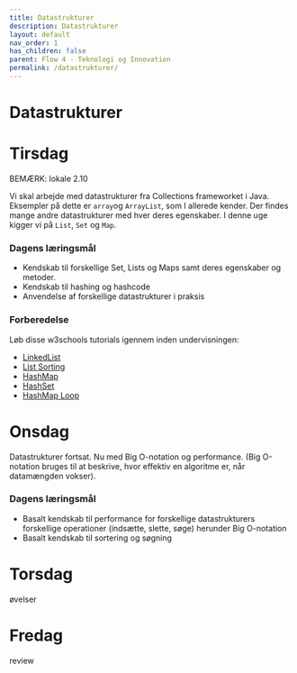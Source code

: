```yaml
---
title: Datastrukturer
description: Datastrukturer
layout: default
nav_order: 1
has_children: false
parent: Flow 4 - Teknologi og Innovation
permalink: /datastrukturer/
---
```


# Datastrukturer

# Tirsdag
BEMÆRK: lokale 2.10

Vi skal arbejde med datastrukturer fra Collections frameworket i Java.  Eksempler på dette er  ```array```og ```ArrayList```, som I allerede kender. Der findes mange andre datastrukturer med hver deres egenskaber. I denne uge kigger vi på ```List```, ```Set``` og ```Map```.

### Dagens læringsmål 
- Kendskab til forskellige Set, Lists og Maps samt deres egenskaber og metoder.
- Kendskab til hashing og hashcode
- Anvendelse af forskellige datastrukturer i praksis

 ### Forberedelse
Løb disse w3schools tutorials igennem inden undervisningen:
- [LinkedList](https://www.w3schools.com/java/java_linkedlist.asp)
- [List Sorting](https://www.w3schools.com/java/java_sort_list.asp)
- [HashMap](https://www.w3schools.com/java/java_hashmap.asp) 
- [HashSet](https://www.w3schools.com/java/java_hashset.asp)
- [HashMap Loop](https://www.w3schools.com/java/java_howto_loop_through_hashmap.asp)

# Onsdag
Datastrukturer fortsat. Nu med Big O-notation og performance. (Big O-notation bruges til at beskrive, hvor effektiv en algoritme er, når datamængden vokser).

### Dagens læringsmål
- Basalt kendskab til performance for forskellige datastrukturers forskellige operationer (indsætte, slette, søge) herunder Big O-notation
- Basalt kendskab til sortering og søgning

# Torsdag
øvelser

# Fredag
review
